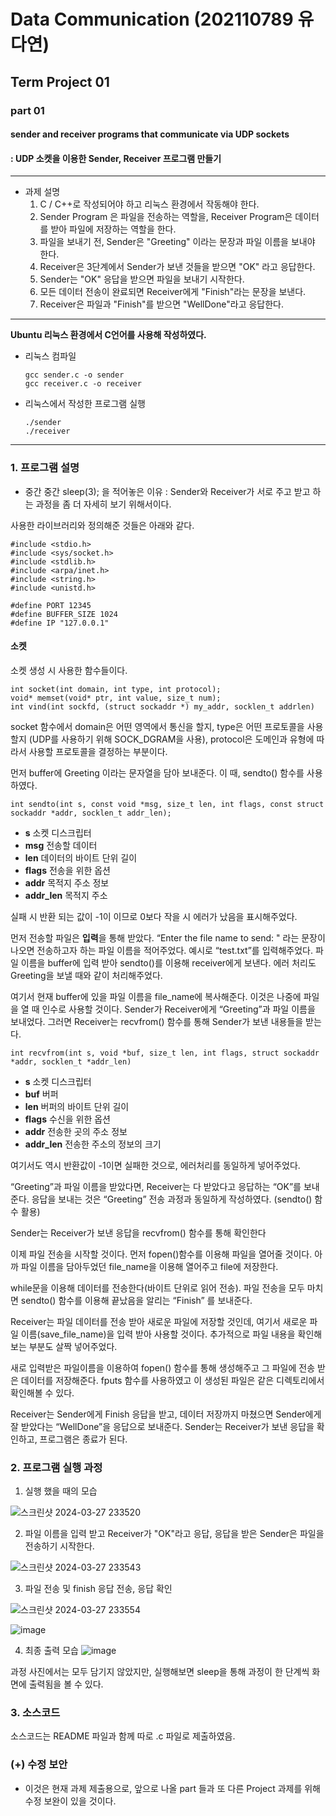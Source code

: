 # Data Communication (202110789 유다연)
## Term Project 01
### part 01 
#### sender and receiver programs that communicate via UDP sockets
#### : UDP 소켓을 이용한 Sender, Receiver 프로그램 만들기

---
* 과제 설명
  1.  C / C++로 작성되어야 하고 리눅스 환경에서 작동해야 한다.
  2.  Sender Program 은 파일을 전송하는 역할을, Receiver Program은 데이터를 받아 파일에 저장하는 역할을 한다.
  3.  파일을 보내기 전, Sender은 "Greeting" 이라는 문장과 파일 이름을 보내야 한다.
  4.  Receiver은 3단계에서 Sender가 보낸 것들을 받으면 "OK" 라고 응답한다.
  5.  Sender는 "OK" 응답을 받으면 파일을 보내기 시작한다.
  6.  모든 데이터 전송이 완료되면 Receiver에게 "Finish"라는 문장을 보낸다.
  7.  Receiver은 파일과 "Finish"를 받으면 "WellDone"라고 응답한다.
 
---

**Ubuntu 리눅스 환경에서 C언어를 사용해 작성하였다.**

- 리눅스 컴파일
  
      gcc sender.c -o sender
      gcc receiver.c -o receiver


- 리눅스에서 작성한 프로그램 실행
  
      ./sender
      ./receiver
  
---

### 1. 프로그램 설명
+ 중간 중간 sleep(3); 을 적어놓은 이유 : Sender와 Receiver가 서로 주고 받고 하는 과정을 좀 더 자세히 보기 위해서이다.

사용한 라이브러리와 정의해준 것들은 아래와 같다.

    #include <stdio.h>
    #include <sys/socket.h>
    #include <stdlib.h>
    #include <arpa/inet.h>
    #include <string.h>
    #include <unistd.h>
    
    #define PORT 12345
    #define BUFFER_SIZE 1024
    #define IP "127.0.0.1"

#### 소켓 

소켓 생성 시 사용한 함수들이다.

    int socket(int domain, int type, int protocol);
    void* memset(void* ptr, int value, size_t num); 
    int vind(int sockfd, (struct sockaddr *) my_addr, socklen_t addrlen)

socket 함수에서 domain은 어떤 영역에서 통신을 할지, type은 어떤 프로토콜을 사용할지 (UDP를 사용하기 위해 SOCK_DGRAM을 사용), protocol은 도메인과 유형에 따라서 사용할 프로토콜을 결정하는 부분이다.  

먼저 buffer에 Greeting 이라는 문자열을 담아 보내준다. 이 때, sendto() 함수를 사용하였다.

    int sendto(int s, const void *msg, size_t len, int flags, const struct sockaddr *addr, socklen_t addr_len);

- **s**        소켓 디스크립터
- **msg**      전송할 데이터
- **len**      데이터의 바이트 단위 길이
- **flags**    전송을 위한 옵션
- **addr**     목적지 주소 정보
- **addr_len** 목적지 주소
  
실패 시 반환 되는 값이 -1이 이므로 0보다 작을 시 에러가 났음을 표시해주었다.

먼저 전송할 파일은 **입력**을 통해 받았다. “Enter the file name to send: " 라는 문장이 나오면 전송하고자 하는 파일 이름을 적어주었다.
예시로 “test.txt”를 입력해주었다. 파일 이름을 buffer에 입력 받아 sendto()를 이용해 receiver에게 보낸다. 에러 처리도 Greeting을 보낼 때와 같이 처리해주었다.

여기서 현재 buffer에 있을 파일 이름을 file_name에 복사해준다. 이것은 나중에 파일을 열 때 인수로 사용할 것이다.
Sender가 Receiver에게 “Greeting”과 파일 이름을 보내었다. 그러면 Receiver는 recvfrom() 함수를 통해 Sender가 보낸 내용들을 받는다.

    int recvfrom(int s, void *buf, size_t len, int flags, struct sockaddr *addr, socklen_t *addr_len)
    
- **s** 소켓 디스크립터
- **buf** 버퍼
- **len** 버퍼의 바이트 단위 길이
- **flags** 수신을 위한 옵션
- **addr** 전송한 곳의 주소 정보
- **addr_len** 전송한 주소의 정보의 크기
  
여기서도 역시 반환값이 -1이면 실패한 것으로, 에러처리를 동일하게 넣어주었다.

“Greeting”과 파일 이름을 받았다면, Receiver는 다 받았다고 응답하는 “OK”를 보내준다. 응답을 보내는 것은 “Greeting” 전송 과정과 동일하게 작성하였다. (sendto() 함수 활용)

Sender는 Receiver가 보낸 응답을 recvfrom() 함수를 통해 확인한다

이제 파일 전송을 시작할 것이다. 먼저 fopen()함수를 이용해 파일을 열어줄 것이다. 아까 파일 이름을 담아두었던 file_name을 이용해 열어주고 file에 저장한다. 

while문을 이용해 데이터를 전송한다(바이트 단위로 읽어 전송). 파일 전송을 모두 마치면 sendto() 함수를 이용해 끝났음을 알리는 “Finish” 를 보내준다.

Receiver는 파일 데이터를 전송 받아 새로운 파일에 저장할 것인데, 여기서 새로운 파일 이름(save_file_name)을 입력 받아 사용할 것이다. 추가적으로 파일 내용을 확인해보는 부분도 살짝 넣어주었다. 

새로 입력받은 파일이름을 이용하여 fopen() 함수를 통해 생성해주고 그 파일에 전송 받은 데이터를 저장해준다. fputs 함수를 사용하였고 이 생성된 파일은 같은 디렉토리에서 확인해볼 수 있다.

Receiver는 Sender에게 Finish 응답을 받고, 데이터 저장까지 마쳤으면 Sender에게 잘 받았다는 “WellDone”을 응답으로 보내준다. Sender는 Receiver가 보낸 응답을 확인하고, 프로그램은 종료가 된다.

### 2. 프로그램 실행 과정

1. 실행 했을 때의 모습

![스크린샷 2024-03-27 233520](https://github.com/daaoooy/data-communication_project1/assets/143688136/0ecfab62-f5af-4042-92d9-d776914e09df)

2. 파일 이름을 입력 받고 Receiver가 "OK"라고 응답, 응답을 받은 Sender은 파일을 전송하기 시작한다.

![스크린샷 2024-03-27 233543](https://github.com/daaoooy/data-communication_project1/assets/143688136/ca62dd2e-f75e-4ff1-b625-bcd4d6d1f6e1)

3. 파일 전송 및 finish 응답 전송, 응답 확인
   
![스크린샷 2024-03-27 233554](https://github.com/daaoooy/data-communication_project1/assets/143688136/d7ccd10e-088f-4861-8995-694dc5a8e41b)

![image](https://github.com/daaoooy/data-communication_project1/assets/143688136/67ca2047-44f4-47c0-b21c-4c422284de98)


4. 최종 출력 모습
![image](https://github.com/daaoooy/data-communication_project1/assets/143688136/0217d1e7-9b40-407f-a78d-be73bef5f8f8)

과정 사진에서는 모두 담기지 않았지만, 실행해보면 sleep을 통해 과정이 한 단계씩 화면에 출력됨을 볼 수 있다. 
   
### 3. 소스코드
소스코드는 README 파일과 함께 따로 .c 파일로 제출하였음.

### (+) 수정 보안
- 이것은 현재 과제 제출용으로, 앞으로 나올 part 들과 또 다른 Project 과제를 위해 수정 보완이 있을 것이다.

      
